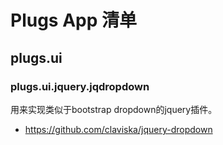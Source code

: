 # Plugs App 清单


## plugs.ui

### plugs.ui.jquery.jqdropdown

用来实现类似于bootstrap dropdown的jquery插件。

* https://github.com/claviska/jquery-dropdown

